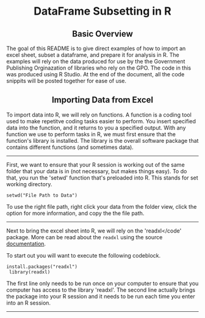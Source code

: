 
<h1 align="center"> DataFrame Subsetting in R </h1>

   
<h2 align="center"> Basic Overview </h2>

<p align ="left"> The goal of this README is to give direct examples of how to import an excel sheet, subset a dataframe, and prepare it for analysis in R. The examples will rely on the data produced for use by the the Government Publishing Orginazation of libraries who rely on the GPO. The code in this was produced using R Studio. At the end of the document, all the code snippits will be posted together for ease of use.</p>




<h2 align = "center"> Importing Data from Excel </h2>

To import data into R, we will rely on functions. A function is a coding tool used to make repetitve coding tasks easier to perform. You insert specified data into the function, and it returns to you a specified output. With any function we use to perform tasks in R, we must first ensure that the function's library is installed. The library is the overall software package that contains different functions (and sometimes data).

---

First, we want to ensure that your R session is working out of the same folder that your data is in (not necessary, but makes things easy). To do that, you run the 'setwd' function that's preloaded into R. This stands for set working directory. 

<code>setwd("File Path to Data")</code>

To use the right file path, right click your data from the folder view, click the option for more information, and copy the the file path. 

---

Next to bring the excel sheet into R, we will rely on the 'readxl</code' package. More can be read about the <code>readxl</code> using the source [documentation](https://readxl.tidyverse.org).

To start out you will want to execute the following codeblock. 

<code>install.packages("readxl") <br>
library(readxl)</code>

The first line only needs to be run once on your computer to ensure that you computer has access to the library 'readxl'. The second line actually brings the package into your R session and it needs to be run each time you enter into an R session.

---



